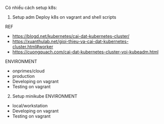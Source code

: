 Có nhiều cách setup k8s:
1. Setup adm
Deploy k8s on vagrant and shell scripts

REF
- https://blogd.net/kubernetes/cai-dat-kubernetes-cluster/
- https://xuanthulab.net/gioi-thieu-va-cai-dat-kubernetes-cluster.html#worker
- https://cuongquach.com/cai-dat-kubernetes-cluster-voi-kubeadm.html

ENVIRONMENT
- onprimes/cloud
- production
- Developing on vagrant
- Testing on vagrant

2. Setup minikube
ENVIRONMENT
- local/workstation
- Developing on vagrant
- Testing on vagrant
